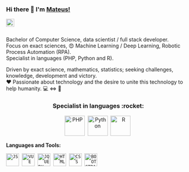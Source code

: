 ### Hi there 👋 I'm [Mateus!](https://github.com/JoseMateusCamargo) 
<a href="https://www.linkedin.com/in/jmateuscamargo/">
  <img align="left" alt="Mateus Camargo LinkdeIN" width="22px" src="https://cdn.jsdelivr.net/npm/simple-icons@v3/icons/linkedin.svg" />
</a>
<br/>

<br/>Bachelor of Computer Science, data scientist / full stack developer. 
<br/>Focus on exact sciences, :heart_eyes: Machine Learning / Deep Learning, Robotic Process Automation (RPA). 
<br/>Specialist in languages (PHP, Python and R).

Driven by exact science, mathematics, statistics; seeking challenges, knowledge, development and victory. 
<br/>:heart: Passionate about technology and the desire to unite this technology to help humanity. :computer: <=> :dna:

<h3 align="center">Specialist in languages :rocket:</h3>
<p align="center">
<img src="https://i.ibb.co/X75fk3k/php-logo.png" height="55" alt="PHP">&nbsp
<img src="https://i.ibb.co/6W6CP9R/python-logo.png" height="55" alt="Python">&nbsp
<img src="https://i.ibb.co/0fKZ8bM/r-logo.png" height="55" alt="R">&nbsp
</p>

**Languages and Tools:** 
<p align="left">
<code><img height="35" src="https://i.ibb.co/x6JPDvR/javascript-logo.png" alt="JS"></code>&nbsp
<code><img height="35" src="https://i.ibb.co/8KKFmZv/vue-logo.png" alt="VUE"></code>&nbsp
<code><img height="35" src="https://i.ibb.co/dPXjz20/jquery-logo.gif" alt="JQUERY"></code>&nbsp
<code><img height="35" src="https://i.ibb.co/xJd0FFC/html5-logo.png" alt="HTML"></code>&nbsp
<code><img height="35" src="https://i.ibb.co/Y7QCDJv/css3-logo.png" alt="CSS"></code>&nbsp
<code><img height="35" src="https://i.ibb.co/TM815fs/bootstrap-logo.png" alt="BOOTSTRAP"></code>&nbsp
</p>


<!--
**JoseMateusCamargo/JoseMateusCamargo** is a ✨ _special_ ✨ repository because its `README.md` (this file) appears on your GitHub profile.

Here are some ideas to get you started:

- 🔭 I’m currently working on ...
- 🌱 I’m currently learning ...
- 👯 I’m looking to collaborate on ...
- 🤔 I’m looking for help with ...
- 💬 Ask me about ...
- 📫 How to reach me: ...
- 😄 Pronouns: ...
- ⚡ Fun fact: ...
-->
